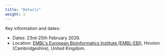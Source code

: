```yaml
---
title: "Details"
weight: 1
---
```


<!-- *A [schedule]({{< ref "schedule" >}} "schedule") is available.* -->

Key information and dates:
- Dates: 23rd-25th February 2026.
- Location: [EMBL's European Bioinformatics Institute (EMBL-EBI)](https://www.ebi.ac.uk), Hinxton (Cambridgeshire), United Kingdom.
